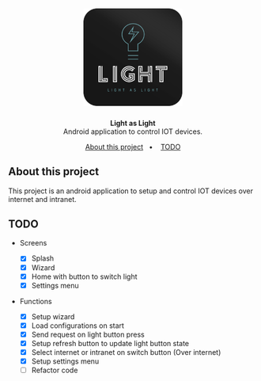 <h1 align="center">
    <img alt="Light" src=".github/logo.svg" width="200px" />
</h1>

<p align="center">
<b>Light as Light</b><br/>
Android application to control IOT devices.
</p>

<p align="center">
  <a href="#about-this-project">About this project</a>&nbsp;&nbsp;&nbsp;&#149;&nbsp;&nbsp;&nbsp;
  <a href="#todo">TODO</a>
</p>

## About this project

This project is an android application to setup and control IOT devices over internet and intranet.

## TODO

- Screens

  - [x] Splash
  - [x] Wizard
  - [x] Home with button to switch light
  - [x] Settings menu

- Functions
  - [x] Setup wizard
  - [x] Load configurations on start
  - [x] Send request on light button press
  - [x] Setup refresh button to update light button state
  - [x] Select internet or intranet on switch button (Over internet)
  - [x] Setup settings menu
  - [ ] Refactor code
